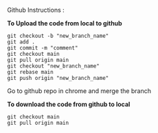 Github Instructions : 

**To Upload the code from local to github**

```
git checkout -b "new_branch_name"
git add .
git commit -m "comment"
git checkout main
git pull origin main
git checkout "new_branch_name"
git rebase main
git push origin "new_branch_name"
```
Go to github repo in chrome and merge the branch

**To download the code from github to local**
```
git checkout main
git pull origin main
```
